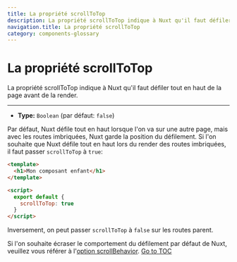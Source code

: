 ```yaml
---
title: La propriété scrollToTop
description: La propriété scrollToTop indique à Nuxt qu'il faut défiler tout en haut de la page avant de la render.
navigation.title: La propriété scrollToTop
category: components-glossary
---
```

# La propriété scrollToTop

La propriété scrollToTop indique à Nuxt qu'il faut défiler tout en haut de la page avant de la render.

---

- **Type:** `Boolean` (par défaut: `false`)

Par défaut, Nuxt défile tout en haut lorsque l'on va sur une autre page, mais avec les routes imbriquées, Nuxt garde la position du défilement. Si l'on souhaite que Nuxt défile tout en haut lors du render des routes imbriquées, il faut passer `scrollToTop` à `true`:

```html
<template>
  <h1>Mon composant enfant</h1>
</template>

<script>
  export default {
    scrollToTop: true
  }
</script>
```

Inversement, on peut passer `scrollToTop` à `false` sur les routes parent.

Si l'on souhaite écraser le comportement du défilement par défaut de Nuxt, veuillez vous référer à l'[option scrollBehavior](./configuration-glossary/configuration-router#scrollbehavior).
<span style='float: footnote;'><a href="../index.html#toc">Go to TOC</a></span>
